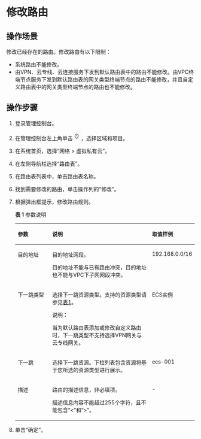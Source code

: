 # 修改路由<a name="vpc_route01_0011"></a>

## 操作场景<a name="zh-cn_topic_0212076966_section88045205218"></a>

修改已经存在的路由。修改路由有以下限制：

-   系统路由不能修改。
-   由VPN、云专线、云连接服务下发到默认路由表中的路由不能修改。由VPC终端节点服务下发到默认路由表的网关类型终端节点的路由不能修改，并且自定义路由表中的网关类型终端节点的路由也不能修改。

## 操作步骤<a name="zh-cn_topic_0212076966_section8800516525"></a>

1.  登录管理控制台。
2.  在管理控制台左上角单击![](figures/icon-region-2.png)，选择区域和项目。
3.  在系统首页，选择“网络 \> 虚拟私有云”。
4.  在左侧导航栏选择“路由表”。
5.  在路由表列表中，单击路由表名称。
6.  找到需要修改的路由，单击操作列的“修改”。
7.  根据弹出框提示，修改路由规则。

    **表 1**  参数说明

    <a name="zh-cn_topic_0212076966_table184241328144114"></a>
    <table><thead align="left"><tr id="vpc_route01_0006_zh-cn_topic_0212076961_row1642415282418"><th class="cellrowborder" valign="top" width="19.24%" id="mcps1.2.4.1.1"><p id="vpc_route01_0006_zh-cn_topic_0212076961_p642462804110"><a name="vpc_route01_0006_zh-cn_topic_0212076961_p642462804110"></a><a name="vpc_route01_0006_zh-cn_topic_0212076961_p642462804110"></a>参数</p>
    </th>
    <th class="cellrowborder" valign="top" width="55.7%" id="mcps1.2.4.1.2"><p id="vpc_route01_0006_zh-cn_topic_0212076961_p1042452844118"><a name="vpc_route01_0006_zh-cn_topic_0212076961_p1042452844118"></a><a name="vpc_route01_0006_zh-cn_topic_0212076961_p1042452844118"></a>说明</p>
    </th>
    <th class="cellrowborder" valign="top" width="25.06%" id="mcps1.2.4.1.3"><p id="vpc_route01_0006_zh-cn_topic_0212076961_p9424162814413"><a name="vpc_route01_0006_zh-cn_topic_0212076961_p9424162814413"></a><a name="vpc_route01_0006_zh-cn_topic_0212076961_p9424162814413"></a>取值样例</p>
    </th>
    </tr>
    </thead>
    <tbody><tr id="vpc_route01_0006_zh-cn_topic_0212076961_row84248284419"><td class="cellrowborder" valign="top" width="19.24%" headers="mcps1.2.4.1.1 "><p id="vpc_route01_0006_zh-cn_topic_0212076961_p44241528184110"><a name="vpc_route01_0006_zh-cn_topic_0212076961_p44241528184110"></a><a name="vpc_route01_0006_zh-cn_topic_0212076961_p44241528184110"></a>目的地址</p>
    </td>
    <td class="cellrowborder" valign="top" width="55.7%" headers="mcps1.2.4.1.2 "><p id="vpc_route01_0006_zh-cn_topic_0212076961_p77516299464"><a name="vpc_route01_0006_zh-cn_topic_0212076961_p77516299464"></a><a name="vpc_route01_0006_zh-cn_topic_0212076961_p77516299464"></a>目的地址网段。</p>
    <p id="vpc_route01_0006_zh-cn_topic_0212076961_p24241428114118"><a name="vpc_route01_0006_zh-cn_topic_0212076961_p24241428114118"></a><a name="vpc_route01_0006_zh-cn_topic_0212076961_p24241428114118"></a>目的地址不能与已有路由冲突，目的地址也不能与VPC下子网网段冲突。</p>
    </td>
    <td class="cellrowborder" valign="top" width="25.06%" headers="mcps1.2.4.1.3 "><p id="vpc_route01_0006_zh-cn_topic_0212076961_p11109151318450"><a name="vpc_route01_0006_zh-cn_topic_0212076961_p11109151318450"></a><a name="vpc_route01_0006_zh-cn_topic_0212076961_p11109151318450"></a>192.168.0.0/16</p>
    </td>
    </tr>
    <tr id="vpc_route01_0006_zh-cn_topic_0212076961_row4424928184112"><td class="cellrowborder" valign="top" width="19.24%" headers="mcps1.2.4.1.1 "><p id="vpc_route01_0006_zh-cn_topic_0212076961_p24241128144118"><a name="vpc_route01_0006_zh-cn_topic_0212076961_p24241128144118"></a><a name="vpc_route01_0006_zh-cn_topic_0212076961_p24241128144118"></a>下一跳类型</p>
    </td>
    <td class="cellrowborder" valign="top" width="55.7%" headers="mcps1.2.4.1.2 "><p id="vpc_route01_0006_zh-cn_topic_0212076961_p842432815415"><a name="vpc_route01_0006_zh-cn_topic_0212076961_p842432815415"></a><a name="vpc_route01_0006_zh-cn_topic_0212076961_p842432815415"></a>选择下一跳资源类型。支持的资源类型请参见<a href="路由表简介-0.md#zh-cn_topic_0212076956_table1727714140542">表1</a>。</p>
    <div class="note" id="vpc_route01_0006_zh-cn_topic_0212076961_note877217403918"><a name="vpc_route01_0006_zh-cn_topic_0212076961_note877217403918"></a><a name="vpc_route01_0006_zh-cn_topic_0212076961_note877217403918"></a><span class="notetitle"> 说明： </span><div class="notebody"><p id="vpc_route01_0006_zh-cn_topic_0212076961_p077214193915"><a name="vpc_route01_0006_zh-cn_topic_0212076961_p077214193915"></a><a name="vpc_route01_0006_zh-cn_topic_0212076961_p077214193915"></a>当为默认路由表添加或修改自定义路由时，下一跳类型不支持选择VPN网关与云专线网关。</p>
    </div></div>
    </td>
    <td class="cellrowborder" valign="top" width="25.06%" headers="mcps1.2.4.1.3 "><p id="vpc_route01_0006_zh-cn_topic_0212076961_p6437214114510"><a name="vpc_route01_0006_zh-cn_topic_0212076961_p6437214114510"></a><a name="vpc_route01_0006_zh-cn_topic_0212076961_p6437214114510"></a>ECS实例</p>
    </td>
    </tr>
    <tr id="vpc_route01_0006_zh-cn_topic_0212076961_row194242280417"><td class="cellrowborder" valign="top" width="19.24%" headers="mcps1.2.4.1.1 "><p id="vpc_route01_0006_zh-cn_topic_0212076961_p10424162813411"><a name="vpc_route01_0006_zh-cn_topic_0212076961_p10424162813411"></a><a name="vpc_route01_0006_zh-cn_topic_0212076961_p10424162813411"></a>下一跳</p>
    </td>
    <td class="cellrowborder" valign="top" width="55.7%" headers="mcps1.2.4.1.2 "><p id="vpc_route01_0006_zh-cn_topic_0212076961_p83781721161712"><a name="vpc_route01_0006_zh-cn_topic_0212076961_p83781721161712"></a><a name="vpc_route01_0006_zh-cn_topic_0212076961_p83781721161712"></a>选择下一跳资源。下拉列表包含资源将基于您所选的资源类型进行展示。</p>
    </td>
    <td class="cellrowborder" valign="top" width="25.06%" headers="mcps1.2.4.1.3 "><p id="vpc_route01_0006_zh-cn_topic_0212076961_p184241285417"><a name="vpc_route01_0006_zh-cn_topic_0212076961_p184241285417"></a><a name="vpc_route01_0006_zh-cn_topic_0212076961_p184241285417"></a>ecs-001</p>
    </td>
    </tr>
    <tr id="vpc_route01_0006_zh-cn_topic_0212076961_row7424202824114"><td class="cellrowborder" valign="top" width="19.24%" headers="mcps1.2.4.1.1 "><p id="vpc_route01_0006_zh-cn_topic_0212076961_p16424142804110"><a name="vpc_route01_0006_zh-cn_topic_0212076961_p16424142804110"></a><a name="vpc_route01_0006_zh-cn_topic_0212076961_p16424142804110"></a>描述</p>
    </td>
    <td class="cellrowborder" valign="top" width="55.7%" headers="mcps1.2.4.1.2 "><p id="vpc_route01_0006_zh-cn_topic_0212076961_p642416281415"><a name="vpc_route01_0006_zh-cn_topic_0212076961_p642416281415"></a><a name="vpc_route01_0006_zh-cn_topic_0212076961_p642416281415"></a>路由的描述信息，非必填项。</p>
    <p id="vpc_route01_0006_zh-cn_topic_0212076961_p34241281416"><a name="vpc_route01_0006_zh-cn_topic_0212076961_p34241281416"></a><a name="vpc_route01_0006_zh-cn_topic_0212076961_p34241281416"></a>描述信息内容不能超过255个字符，且不能包含“&lt;”和“&gt;”。</p>
    </td>
    <td class="cellrowborder" valign="top" width="25.06%" headers="mcps1.2.4.1.3 "><p id="vpc_route01_0006_zh-cn_topic_0212076961_p1742411289419"><a name="vpc_route01_0006_zh-cn_topic_0212076961_p1742411289419"></a><a name="vpc_route01_0006_zh-cn_topic_0212076961_p1742411289419"></a>-</p>
    </td>
    </tr>
    </tbody>
    </table>

8.  单击“确定”。


